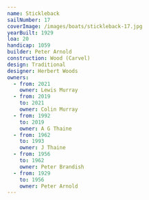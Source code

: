 ```yaml
---
name: Stickleback
sailNumber: 17
coverImage: /images/boats/stickleback-17.jpg
yearBuilt: 1929
loa: 20
handicap: 1059
builder: Peter Arnold
construction: Wood (Carvel)
design: Traditional
designer: Herbert Woods
owners:
  - from: 2021
    owner: Lewis Murray
  - from: 2019
    to: 2021
    owner: Colin Murray
  - from: 1992
    to: 2019
    owner: A G Thaine
  - from: 1962
    to: 1993
    owner: J Thaine
  - from: 1956
    to: 1962
    owner: Peter Brandish
  - from: 1929
    to: 1956
    owner: Peter Arnold
---
```

